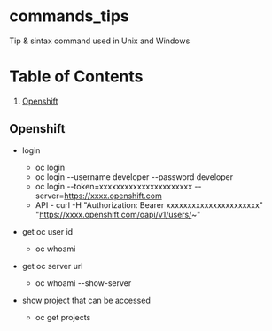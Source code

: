 # commands_tips
Tip & sintax command used in Unix and Windows

# Table of Contents
1. [Openshift](#openshift)

<a name="openshift" />

## Openshift

* login
  * oc login
  * oc login --username developer --password developer
  * oc login --token=xxxxxxxxxxxxxxxxxxxxxx --server=https://xxxx.openshift.com
  * API - curl -H "Authorization: Bearer xxxxxxxxxxxxxxxxxxxxxx" "https://xxxx.openshift.com/oapi/v1/users/~"
  
* get oc user id
  * oc whoami

* get oc server url
  * oc whoami --show-server
  
* show project that can be accessed
  * oc get projects


